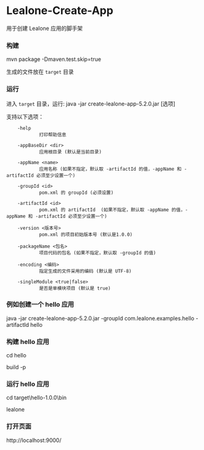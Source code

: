 # Lealone-Create-App

用于创建 Lealone 应用的脚手架



### 构建

mvn package -Dmaven.test.skip=true

生成的文件放在 `target` 目录


### 运行

进入 `target` 目录，运行: java -jar create-lealone-app-5.2.0.jar [选项]

支持以下选项：

        -help
                打印帮助信息

        -appBaseDir <dir>
                应用根目录 (默认是当前目录)

        -appName <name>
                应用名称 (如果不指定，默认取 -artifactId 的值，-appName 和 -artifactId 必须至少设置一个)

        -groupId <id>
                pom.xml 的 groupId (必须设置)

        -artifactId <id>
                pom.xml 的 artifactId  (如果不指定，默认取 -appName 的值，-appName 和 -artifactId 必须至少设置一个)

        -version <版本号>
                pom.xml 的项目初始版本号 (默认是1.0.0)

        -packageName <包名>
                项目代码的包名 (如果不指定，默认取 -groupId 的值)

        -encoding <编码>
                指定生成的文件采用的编码 (默认是 UTF-8)

        -singleModule <true|false>
                是否是单模块项目 (默认是 true)

### 例如创建一个 hello 应用

java -jar create-lealone-app-5.2.0.jar -groupId com.lealone.examples.hello -artifactId hello


### 构建 hello 应用

cd hello

build -p


### 运行 hello 应用

cd target\hello-1.0.0\bin

lealone


### 打开页面

http://localhost:9000/

